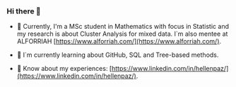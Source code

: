 ### Hi there 👋

- 🔭 Currently, I'm a MSc student in Mathematics with focus in Statistic and my research is about Cluster Analysis for mixed data. I`m also mentee at ALFORRIAH [https://www.alforriah.com/](https://www.alforriah.com/).

- 🌱 I`m currently learning about GitHub, SQL and Tree-based methods.
- 📄 Know about my experiences: [https://www.linkedin.com/in/hellenpaz/](https://www.linkedin.com/in/hellenpaz/).

<!--
**hellenpaz/hellenpaz** is a ✨ _special_ ✨ repository because its `README.md` (this file) appears on your GitHub profile.

Here are some ideas to get you started:

- 🔭 I’m currently working on ...
- 🌱 I’m currently learning ...
- 👯 I’m looking to collaborate on ...
- 🤔 I’m looking for help with ...
- 💬 Ask me about ...
- 📫 How to reach me: ...
- 😄 Pronouns: ...
- ⚡ Fun fact: ...
-->
